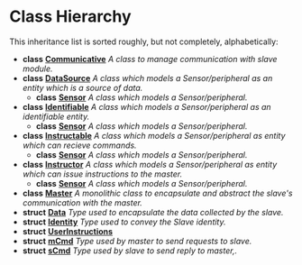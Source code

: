 
# Class Hierarchy

This inheritance list is sorted roughly, but not completely, alphabetically:


* **class** [**Communicative**](class_communicative.md) _A class to manage communication with slave module._ 
* **class** [**DataSource**](class_data_source.md) _A class which models a Sensor/peripheral as an entity which is a source of data._   
  * **class** [**Sensor**](class_sensor.md) _A class which models a Sensor/peripheral._ 
* **class** [**Identifiable**](class_identifiable.md) _A class which models a Sensor/peripheral as an identifiable entity._   
  * **class** [**Sensor**](class_sensor.md) _A class which models a Sensor/peripheral._ 
* **class** [**Instructable**](class_instructable.md) _A class which models a Sensor/peripheral as entity which can recieve commands._   
  * **class** [**Sensor**](class_sensor.md) _A class which models a Sensor/peripheral._ 
* **class** [**Instructor**](class_instructor.md) _A class which models a Sensor/peripheral as entity which can issue instructions to the master._   
  * **class** [**Sensor**](class_sensor.md) _A class which models a Sensor/peripheral._ 
* **class** [**Master**](class_master.md) _A monolithic class to encapsulate and abstract the slave's communication with the master._ 
* **struct** [**Data**](struct_data.md) _Type used to encapsulate the data collected by the slave._ 
* **struct** [**Identity**](struct_identity.md) _Type used to convey the Slave identity._ 
* **struct** [**UserInstructions**](struct_user_instructions.md) 
* **struct** [**mCmd**](structm_cmd.md) _Type used by master to send requests to slave._ 
* **struct** [**sCmd**](structs_cmd.md) _Type used by slave to send reply to master,._ 